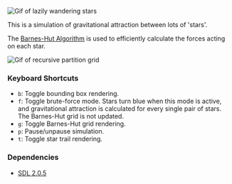 ![Gif of lazily wandering stars](https://cloud.githubusercontent.com/assets/5744114/24231758/af94bcbe-0f43-11e7-83ef-9e937b498c78.gif)

This is a simulation of gravitational attraction between lots of 'stars'.

The [Barnes-Hut Algorithm](http://arborjs.org/docs/barnes-hut) is used to
efficiently calculate the forces acting on each star.

![Gif of recursive partition grid](https://cloud.githubusercontent.com/assets/5744114/25370870/6c51d2e8-2942-11e7-8a0b-929a185b768c.gif)


### Keyboard Shortcuts

- `b`: Toggle bounding box rendering.
- `f`: Toggle brute-force mode. Stars turn blue when this mode is active, and
  gravitational attraction is calculated for every single pair of stars. The
  Barnes-Hut grid is not updated.
- `g`: Toggle Barnes-Hut grid rendering.
- `p`: Pause/unpause simulation.
- `t`: Toggle star trail rendering.


### Dependencies

- [SDL 2.0.5](https://www.libsdl.org/download-2.0.php)
